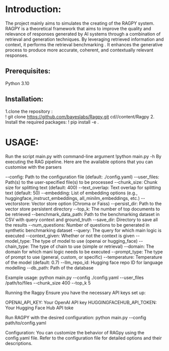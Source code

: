 # Introduction:
The project mainly aims to  simulates the creating  of the RAGPY system.
 RAGPY is a theoretical framework that aims to improve the quality and relevance of responses generated by AI systems through a combination of retrieval and generation techniques. By leveraging retrieved information and context,  it performs the retrieval benchmarking . It enhances the generative process to produce more accurate, coherent, and contextually relevant responses.

## Prerequisites:
   Python 3.10
 ## Installation:
1.clone the repository :  
  ! git clone https://github.com/bayeslabs/Ragpy.git
  cd//content/Ragpy
2. Install the required packages:
    ! pip install -e .

# USAGE:
Run the script main.py with  command-line argument
      !python main.py -h
 By executing the RAG pipeline. Here are the available options that you can customise with the parsers

--config: Path to the configuration file (default: ./config.yaml)
--user_files: Path(s) to the user-specified file(s) to be processed
--chunk_size: Chunk size for splitting text (default: 400)
--text_overlap: Text overlap for splitting text (default: 50)
--embedding: List of embedding options (e.g., huggingface_instruct_embeddings, all_minilm_embeddings, etc.)
--vectorstore: Vector store option (Chroma or Faiss)
--persist_dir: Path to the vector store persistent directory
--top_k: The number of top documents to be retrieved
--benchmark_data_path: Path to the benchmarking dataset in CSV with query context and ground_truth
--save_dir: Directory to save all the results
--num_questions: Number of questions to be generated in synthetic benchmarking dataset
--query: The query for which main logic is executed
--context_given: Whether or not the context is given
--model_type: The type of model to use (openai or hugging_face)
--chain_type: The type of chain to use (simple or retrieval)
--domain: The domain for which mani logic needs to be executed
--prompt_type: The type of prompt to use (general, custom, or specific)
--temperature: Temperature of the model (default: 0.7)
--llm_repo_id: Hugging face repo ID for language modelling
--db_path: Path of the database



 Example usage:
 python main.py --config ./config.yaml --user_files /path/to/files --chunk_size 400 --top_k 5

Running the Ragpy
Ensure you have the necessary API keys set up:

OPENAI_API_KEY: Your OpenAI API key
HUGGINGFACEHUB_API_TOKEN: Your Hugging Face Hub API toke

 Run RAGPY with the desired configuration:
 python main.py --config path/to/config.yaml

Configuration:
You can customize the behavior of RAGpy using the config.yaml file. Refer to the configuration file for detailed options and their descriptions.
